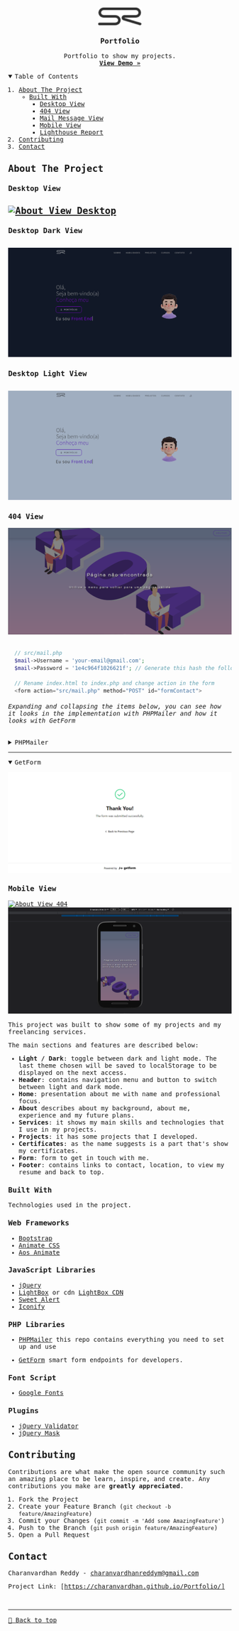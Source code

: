 

<!-- PROJECT LOGO -->
<br />
<samp>
<p align="center">
  <a href="https://charanvardhan.github.io/Portfolio/">
    <img src="assets/img/logo-large.svg" alt="Logo" height="40">
  </a>

  <h3 align="center">Portfolio</h3>

  <p align="center">
    Portfolio to show my projects.
    <br />
    <a href="https://charanvardhan.github.io/Portfolio/"><strong>View Demo »</strong></a>
    <br />
  </p>
</p>

<!-- TABLE OF CONTENTS -->
<details open="open">
  <summary>Table of Contents</summary>
  <ol>
    <li>
      <a href="#about-the-project">About The Project</a>
      <ul>
        <li><a href="#built-with">Built With</a>
          <ul>
            <li><a href="#desktop-view">Desktop View</a></li>
            <li><a href="#404-view">404 View</a></li>
            <li><a href="#mail-message-view">Mail Message View</a></li>
            <li><a href="#mobile-view">Mobile View</a></li>
            <li><a href="#lighthouse-report">Lighthouse Report</a></li>
          </ul>
        </li>
      </ul>
    </li>
    <li><a href="#contributing">Contributing</a></li>
    <li><a href="#contact">Contact</a></li>
  </ol>
</details>

<!-- ABOUT THE PROJECT -->

## About The Project

### Desktop View

## [![About View Desktop][product-screenshot9]](https://charanvardhan.github.io/Portfolio/)

### Desktop Dark View

## [![About View Desktop][product-screenshot]](https://charanvardhan.github.io/Portfolio/)

### Desktop Light View

## [![About View Desktop][product-screenshot8]](https://charanvardhan.github.io/Portfolio/)

### 404 View

[![About View 404][product-screenshot2]](https://charanvardhan.github.io/Portfolio/Example404)



```php

  // src/mail.php
  $mail->Username = 'your-email@gmail.com';
  $mail->Password = '1e4c964f1026621f'; // Generate this hash the following URL -> https://myaccount.google.com/apppasswords

  // Rename index.html to index.php and change action in the form
  <form action="src/mail.php" method="POST" id="formContact">
```

###### Expanding and collapsing the items below, you can see how it looks in the implementation with PHPMailer and how it looks with GetForm

<details>
  <summary>PHPMailer</summary>

[![Error Mail][product-screenshot5]](https://charanvardhan.github.io/Portfolio/)
[![Success Mail][product-screenshot6]](https://charanvardhan.github.io/Portfolio/)

</details>

<hr>

<details open>
  <summary>GetForm</summary>

[![Get Form Message][product-screenshot10]](https://charanvardhan.github.io/Portfolio/)

</details>

### Mobile View

[![About View 404][product-screenshot3]](https://charanvardhan.github.io/Portfolio/Example404)
[![About View 404][product-screenshot4]](https://charanvardhan.github.io/Portfolio/Example404)



This project was built to show some of my projects and my freelancing services.

The main sections and features are described below:

- **Light / Dark**: toggle between dark and light mode. The last theme chosen will be saved to localStorage to be displayed on the next access.
- **Header**: contains navigation menu and button to switch between light and dark mode.
- **Home**: presentation about me with name and professional focus.
- **About** describes about my background, about me, experience and my future plans.
- **Services**: it shows my main skills and technologies that I use in my projects.
- **Projects**: it has some projects that I developed.
- **Certificates**: as the name suggests is a part that's show my certificates.
- **Form**: form to get in touch with me.
- **Footer**: contains links to contact, location, to view my resume and back to top.

### Built With

Technologies used in the project.

### Web Frameworks

- [Bootstrap](https://getbootstrap.com)
- [Animate CSS](https://animate.style)
- [Aos Animate](https://michalsnik.github.io/aos/)

### JavaScript Libraries

- [jQuery](https://jquery.com)
- [LightBox](https://lokeshdhakar.com/projects/lightbox2/) or cdn [LightBox CDN](https://cdnjs.com/libraries/lightbox2)
- [Sweet Alert](https://sweetalert2.github.io)
- [Iconify](https://iconify.design)

### PHP Libraries

- [PHPMailer](https://github.com/PHPMailer/PHPMailer) this repo contains everything you need to set up and use

- [GetForm](https://getform.io/) smart form endpoints
  for developers.

### Font Script

- [Google Fonts](https://fonts.google.com/)

### Plugins

- [jQuery Validator](https://jqueryvalidation.org)
- [jQuery Mask](https://igorescobar.github.io/jQuery-Mask-Plugin/docs.html)

<!-- CONTRIBUTING -->

## Contributing

Contributions are what make the open source community such an amazing place to be learn, inspire, and create. Any contributions you make are **greatly appreciated**.

1. Fork the Project
2. Create your Feature Branch (`git checkout -b feature/AmazingFeature`)
3. Commit your Changes (`git commit -m 'Add some AmazingFeature'`)
4. Push to the Branch (`git push origin feature/AmazingFeature`)
5. Open a Pull Request



<!-- CONTACT -->

## Contact

Charanvardhan Reddy - charanvardhanreddym@gmail.com

Project Link: [https://charanvardhan.github.io/Portfolio/]

   <!-- MARKDOWN LINKS & IMAGES -->
<!-- https://www.markdownguide.org/basic-syntax/#reference-style-links -->


[product-screenshot]: ./assets/img/preview.png
[product-screenshot2]: ./assets/img/preview404.png
[product-screenshot3]: ./assets/img/preview2.gif
[product-screenshot4]: ./assets/img/preview404-mobile.png
[product-screenshot5]: ./assets/img/previewErrorMail.png
[product-screenshot6]: ./assets/img/previewSuccessMail.png
[product-screenshot7]: ./assets/img/previewLighthouse.png
[product-screenshot8]: ./assets/img/preview2.png
[product-screenshot9]: ./assets/img/preview.gif
[product-screenshot10]: ./assets/img/previewGetForm.png

<br><hr>
[🔼 Back to top](#Portfolio)
